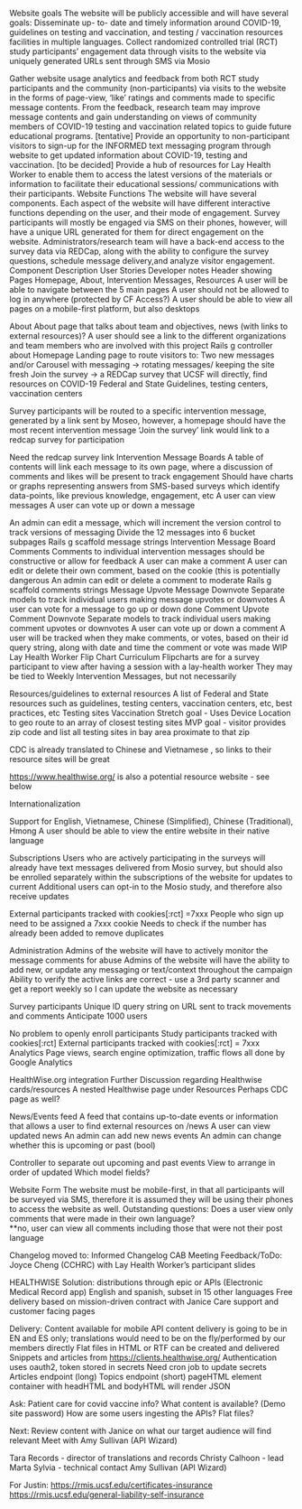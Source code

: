 
Website goals
The website will be publicly accessible and will have several goals:
Disseminate up- to- date and timely information around COVID-19,  guidelines on testing and vaccination, and testing / vaccination resources facilities in multiple languages.
Collect randomized controlled trial (RCT) study participants’ engagement data through visits to the website via uniquely generated URLs sent through SMS via Mosio

Gather website usage analytics and feedback  from both RCT study participants and the community (non-participants) via visits to the website in the forms of page-view, ‘like’ ratings and comments made to specific message contents.   From the feedback, research team may improve message contents and gain understanding on views of community members of COVID-19 testing and vaccination related topics to guide future educational programs.
[tentative] Provide an opportunity to non-participant visitors to sign-up for the INFORMED text messaging program through website to get updated information about COVID-19, testing and vaccination.
[to be decided] Provide a hub of resources for Lay Health Worker to enable them to access the latest versions of the materials or information to facilitate their educational sessions/ communications with their participants.
Website Functions
The website will have several components.  Each aspect of the website will have different interactive functions depending on the user, and their mode of engagement.  Survey participants will mostly be engaged via SMS on their phones, however, will have a unique URL generated for them for direct engagement on the website.  Administrators/research team will have a back-end access to the survey data via REDCap, along with the ability to configure the survey questions, schedule message delivery,and  analyze visitor engagement.
Component
Description
User Stories
Developer notes
Header showing Pages
Homepage, About, Intervention Messages, Resources
A user will be able to navigate between the 5 main pages
A user should not be allowed to log in anywhere (protected by CF Access?)
A user should be able to view all pages on a mobile-first platform, but also desktops

About
About page that talks about team and objectives, news (with links to external resources)?
A user should see a link to the different organizations and team members who are involved with this project
Rails g controller about
Homepage
Landing page to route visitors to:
Two new messages and/or Carousel with messaging → rotating messages/ keeping the site fresh
Join the survey → a REDCap survey that UCSF will directly,
find resources on COVID-19 Federal and State Guidelines, testing centers, vaccination centers

Survey participants will be routed to a specific intervention message, generated by a link sent by Moseo, however, a homepage should have the most recent intervention message
‘Join the survey’ link would link to a redcap survey for participation

Need the redcap survey link
Intervention Message Boards
A table of contents will link each message to its own page, where a discussion of comments and likes will be present to track engagement
Should have charts or graphs representing answers from SMS-based surveys which identify data-points, like previous knowledge, engagement, etc
A user can view messages
A user can vote up or down a message

An admin can edit a message, which will increment the version control to track versions of messaging
Divide the 12 messages into 6 bucket subpages
Rails g scaffold message strings
Intervention Message Board Comments
Comments to individual intervention messages should be constructive or allow for feedback
A user can make a comment
A user can edit or delete their own comment, based on the cookie (this is potentially dangerous
An admin can edit or delete a comment to moderate
Rails g scaffold comments strings
Message Upvote
Message Downvote
Separate models to track individual users making message upvotes or downvotes
A user can vote for a message to go up or down
done
Comment Upvote
Comment Downvote
Separate models to track individual users making comment upvotes or downvotes
A user can vote up or down a comment
A user will be tracked when they make comments, or votes, based on their id query string, along with date and time the comment or vote was made
WIP
Lay Health Worker Flip Chart Curriculum
Flipcharts are for a survey participant to view after having a session with a lay-health worker
They may be tied to Weekly Intervention Messages, but not necessarily

Resources/guidelines to external resources
A list of Federal and State resources such as guidelines, testing centers, vaccination centers, etc, best practices, etc
Testing sites
Vaccination
Stretch goal - Uses Device Location to geo route to an array of closest testing sites
MVP goal - visitor provides zip code and list all testing sites in bay area proximate to that zip

CDC is already translated to Chinese and Vietnamese , so links to their resource sites will be great

https://www.healthwise.org/ is also a potential resource website - see below


Internationalization

Support for English, Vietnamese, Chinese (Simplified), Chinese (Traditional), Hmong
A user should be able to view the entire website in their native language

Subscriptions
Users who are actively participating in the surveys will already have text messages delivered from Mosio survey, but should also be enrolled separately within the subscriptions of the website for updates to current
Additional users can opt-in to the Mosio study, and therefore also receive updates

External participants tracked with cookies[:rct] =7xxx
People who sign up need to be assigned a 7xxx cookie
Needs to check if the number has already been added to remove duplicates

Administration
Admins of the website will have to actively monitor the message comments for abuse
Admins of the website will have the ability to add new, or update any messaging or text/context throughout the campaign
Ability to verify the active links are correct - use a 3rd party scanner and get a report weekly so I can update the website as necessary

Survey participants
Unique ID query string on URL sent to track movements and comments
Anticipate 1000 users

No problem to openly enroll participants
Study participants tracked with cookies[:rct]
External participants tracked with cookies[:rct] = 7xxx
Analytics
Page views, search engine optimization, traffic flows all done by Google Analytics

HealthWise.org integration
Further Discussion regarding Healthwise cards/resources
A nested Healthwise page under Resources
Perhaps CDC page as well?

News/Events feed
A feed that contains up-to-date events or information that allows a user to find external resources on /news
A user can view updated news
An admin can add new news events
An admin can change whether this is upcoming or past (bool)

Controller to separate out upcoming and past events
View to arrange in order of updated
Which model fields?

Website Form
The website must be mobile-first, in that all participants will be surveyed via SMS, therefore it is assumed they will be using their phones to access the website as well.
Outstanding questions:
Does a user view only comments that were made in their own language?  
**no, user can view all comments including those that were not their post language

Changelog moved to:
Informed Changelog
CAB Meeting Feedback/ToDo:
Joyce Cheng (CCHRC) with Lay Health Worker’s participant slides

HEALTHWISE
Solution:
distributions through epic or APIs (Electronic Medical Record app)
English and spanish, subset in 15 other languages
Free delivery based on mission-driven contract with Janice
Care support and customer facing pages

Delivery:
Content available for mobile
API content delivery is going to be in EN and ES only; translations would need to be on the fly/performed by our members directly
Flat files in HTML or RTF can be created and delivered
Snippets and articles from https://clients.healthwise.org/
Authentication uses oauth2, token stored in secrets
Need cron job to update secrets
Articles endpoint (long)
Topics endpoint (short)
pageHTML element container with headHTML and bodyHTML will render JSON

Ask:
Patient care for covid vaccine info?
What content is available? (Demo site password)
How are some users ingesting the APIs?  Flat files?

Next:
Review content with Janice on what our target audience will find relevant
Meet with Amy Sullivan (API Wizard)

Tara Records - director of translations and records
Christy Calhoon  - lead
Marta Sylvia - technical contact
Amy Sullivan (API Wizard)

For Justin:
https://rmis.ucsf.edu/certificates-insurance
https://rmis.ucsf.edu/general-liability-self-insurance
